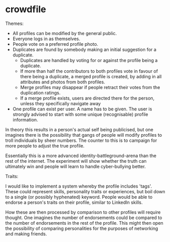 # crowdfile

Themes:
* All profiles can be modified by the general public.
* Everyone logs in as themselves.
* People vote on a preferred profile photo.
* Duplicates are found by somebody making an initial suggestion for a duplicate.
  * Duplicates are handled by voting for or against the profile being a duplicate.
  * If more than half the contributors to both profiles vote in favour of there being a duplicate, a merged profile is created, by adding in all attributes and photos from both profiles. 
  * Merge profiles may disappear if people retract their votes from the duplication ratings.
  * If a merge profile exists, users are directed there for the person, unless they specifically navigate away
* One profile can exist per user. A name has to be given. The user is strongly advised to start with some unique (recognisable) profile information.

In theory this results in a person's actual self being publicised, but one imagines there is the possibility that gangs of people will modify profiles to troll individuals by sheer numbers. The counter to this is to campaign for more people to adjust the true profile.

Essentially this is a more advanced identity-battleground-arena than the rest of the internet. The experiment will show whether the truth can ultimately win and people will learn to handle cyber-bullying better.

Traits:

I would like to implement a system whereby the profile includes 'tags'. These could represent skills, personality traits or experiences, but boil down to a single (or possibly hyphenated) keyword. People would be able to endorse a person's traits on their profile, similar to LinkedIn skills.

How these are then processed by comparison to other profiles will require thought. One imagines the number of endorsements could be compared to the number of endorsements in the rest of the profile. This might then open the possibility of comparing personalities for the purposes of networking and making friends.

